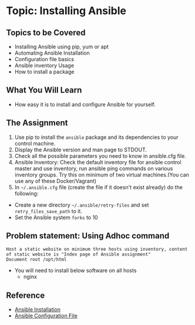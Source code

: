 # Topic: Installing Ansible

## Topics to be Covered

* Installing Ansible using pip, yum or apt
* Automating Ansible Installation
* Configuration file basics
* Ansible inventory Usage 
* How to install a package

## What You Will Learn

* How easy it is to install and configure Ansible for yourself.

## The Assignment

1. Use pip to install the `ansible` package and its dependencies to your control machine.
1. Display the Ansible version and man page to STDOUT.
1. Check all the possible parameters you need to know in ansible.cfg file.
1. Ansible Inventory: Check the default inventory file for ansible control master and use inventory, run ansible ping commands on various inventory groups. Try this on minimum of two virtual machines.(You can use any of these Docker/Vagrant)
1. In `~/.ansible.cfg` file (create the file if it doesn't exist already) do the following:
  * Create a new directory `~/.ansible/retry-files` and set `retry_files_save_path` to it.
  * Set the Ansible system `forks` to 10

## Problem statement: Using Adhoc command
```
Host a static website on minimum three hosts using inventory, content of static website is "Index page of Ansible assignment"
Document root /opt/html
````
 * You will need to install below software on all hosts
    * nginx

## Reference

* [Ansible Installation](http://docs.ansible.com/ansible/intro_installation.html)
* [Ansible Configuration File](http://docs.ansible.com/ansible/intro_configuration.html)
